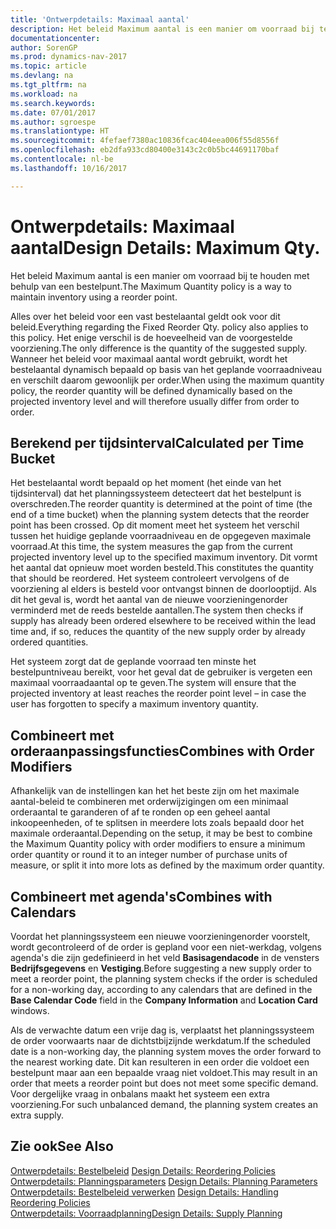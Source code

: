 ```yaml
---
title: 'Ontwerpdetails: Maximaal aantal'
description: Het beleid Maximum aantal is een manier om voorraad bij te houden met behulp van een bestelpunt.
documentationcenter: 
author: SorenGP
ms.prod: dynamics-nav-2017
ms.topic: article
ms.devlang: na
ms.tgt_pltfrm: na
ms.workload: na
ms.search.keywords: 
ms.date: 07/01/2017
ms.author: sgroespe
ms.translationtype: HT
ms.sourcegitcommit: 4fefaef7380ac10836fcac404eea006f55d8556f
ms.openlocfilehash: eb2dfa933cd80400e3143c2c0b5bc44691170baf
ms.contentlocale: nl-be
ms.lasthandoff: 10/16/2017

---
```

# <a name="design-details-maximum-qty"></a><span data-ttu-id="ab04c-103">Ontwerpdetails: Maximaal aantal</span><span class="sxs-lookup"><span data-stu-id="ab04c-103">Design Details: Maximum Qty.</span></span>
<span data-ttu-id="ab04c-104">Het beleid Maximum aantal is een manier om voorraad bij te houden met behulp van een bestelpunt.</span><span class="sxs-lookup"><span data-stu-id="ab04c-104">The Maximum Quantity policy is a way to maintain inventory using a reorder point.</span></span>  
  
 <span data-ttu-id="ab04c-105">Alles over het beleid voor een vast bestelaantal geldt ook voor dit beleid.</span><span class="sxs-lookup"><span data-stu-id="ab04c-105">Everything regarding the Fixed Reorder Qty. policy also applies to this policy.</span></span> <span data-ttu-id="ab04c-106">Het enige verschil is de hoeveelheid van de voorgestelde voorziening.</span><span class="sxs-lookup"><span data-stu-id="ab04c-106">The only difference is the quantity of the suggested supply.</span></span> <span data-ttu-id="ab04c-107">Wanneer het beleid voor maximaal aantal wordt gebruikt, wordt het bestelaantal dynamisch bepaald op basis van het geplande voorraadniveau en verschilt daarom gewoonlijk per order.</span><span class="sxs-lookup"><span data-stu-id="ab04c-107">When using the maximum quantity policy, the reorder quantity will be defined dynamically based on the projected inventory level and will therefore usually differ from order to order.</span></span>  
  
## <a name="calculated-per-time-bucket"></a><span data-ttu-id="ab04c-108">Berekend per tijdsinterval</span><span class="sxs-lookup"><span data-stu-id="ab04c-108">Calculated per Time Bucket</span></span>  
 <span data-ttu-id="ab04c-109">Het bestelaantal wordt bepaald op het moment (het einde van het tijdsinterval) dat het planningssysteem detecteert dat het bestelpunt is overschreden.</span><span class="sxs-lookup"><span data-stu-id="ab04c-109">The reorder quantity is determined at the point of time (the end of a time bucket) when the planning system detects that the reorder point has been crossed.</span></span> <span data-ttu-id="ab04c-110">Op dit moment meet het systeem het verschil tussen het huidige geplande voorraadniveau en de opgegeven maximale voorraad.</span><span class="sxs-lookup"><span data-stu-id="ab04c-110">At this time, the system measures the gap from the current projected inventory level up to the specified maximum inventory.</span></span> <span data-ttu-id="ab04c-111">Dit vormt het aantal dat opnieuw moet worden besteld.</span><span class="sxs-lookup"><span data-stu-id="ab04c-111">This constitutes the quantity that should be reordered.</span></span> <span data-ttu-id="ab04c-112">Het systeem controleert vervolgens of de voorziening al elders is besteld voor ontvangst binnen de doorlooptijd. Als dit het geval is, wordt het aantal van de nieuwe voorzieningenorder verminderd met de reeds bestelde aantallen.</span><span class="sxs-lookup"><span data-stu-id="ab04c-112">The system then checks if supply has already been ordered elsewhere to be received within the lead time and, if so, reduces the quantity of the new supply order by already ordered quantities.</span></span>  
  
 <span data-ttu-id="ab04c-113">Het systeem zorgt dat de geplande voorraad ten minste het bestelpuntniveau bereikt, voor het geval dat de gebruiker is vergeten een maximaal voorraadaantal op te geven.</span><span class="sxs-lookup"><span data-stu-id="ab04c-113">The system will ensure that the projected inventory at least reaches the reorder point level – in case the user has forgotten to specify a maximum inventory quantity.</span></span>  
  
## <a name="combines-with-order-modifiers"></a><span data-ttu-id="ab04c-114">Combineert met orderaanpassingsfuncties</span><span class="sxs-lookup"><span data-stu-id="ab04c-114">Combines with Order Modifiers</span></span>  
 <span data-ttu-id="ab04c-115">Afhankelijk van de instellingen kan het het beste zijn om het maximale aantal-beleid te combineren met orderwijzigingen om een minimaal orderaantal te garanderen of af te ronden op een geheel aantal inkoopeenheden, of te splitsen in meerdere lots zoals bepaald door het maximale orderaantal.</span><span class="sxs-lookup"><span data-stu-id="ab04c-115">Depending on the setup, it may be best to combine the Maximum Quantity policy with order modifiers to ensure a minimum order quantity or round it to an integer number of purchase units of measure, or split it into more lots as defined by the maximum order quantity.</span></span>  
  
## <a name="combines-with-calendars"></a><span data-ttu-id="ab04c-116">Combineert met agenda's</span><span class="sxs-lookup"><span data-stu-id="ab04c-116">Combines with Calendars</span></span>  
 <span data-ttu-id="ab04c-117">Voordat het planningssysteem een nieuwe voorzieningenorder voorstelt, wordt gecontroleerd of de order is gepland voor een niet-werkdag, volgens agenda's die zijn gedefinieerd in het veld **Basisagendacode** in de vensters **Bedrijfsgegevens** en **Vestiging**.</span><span class="sxs-lookup"><span data-stu-id="ab04c-117">Before suggesting a new supply order to meet a reorder point, the planning system checks if the order is scheduled for a non-working day, according to any calendars that are  defined in the **Base Calendar Code** field in the **Company Information** and **Location Card** windows.</span></span>  
  
 <span data-ttu-id="ab04c-118">Als de verwachte datum een vrije dag is, verplaatst het planningssysteem de order voorwaarts naar de dichtstbijzijnde werkdatum.</span><span class="sxs-lookup"><span data-stu-id="ab04c-118">If the scheduled date is a non-working day, the planning system moves the order forward to the nearest working date.</span></span> <span data-ttu-id="ab04c-119">Dit kan resulteren in een order die voldoet een bestelpunt maar aan een bepaalde vraag niet voldoet.</span><span class="sxs-lookup"><span data-stu-id="ab04c-119">This may result in an order that meets a reorder point but does not meet some specific demand.</span></span> <span data-ttu-id="ab04c-120">Voor dergelijke vraag in onbalans maakt het systeem een extra voorziening.</span><span class="sxs-lookup"><span data-stu-id="ab04c-120">For such unbalanced demand, the planning system creates an extra supply.</span></span>  
  
## <a name="see-also"></a><span data-ttu-id="ab04c-121">Zie ook</span><span class="sxs-lookup"><span data-stu-id="ab04c-121">See Also</span></span>  
 <span data-ttu-id="ab04c-122">[Ontwerpdetails: Bestelbeleid](design-details-reordering-policies.md) </span><span class="sxs-lookup"><span data-stu-id="ab04c-122">[Design Details: Reordering Policies](design-details-reordering-policies.md) </span></span>  
 <span data-ttu-id="ab04c-123">[Ontwerpdetails: Planningsparameters](design-details-planning-parameters.md) </span><span class="sxs-lookup"><span data-stu-id="ab04c-123">[Design Details: Planning Parameters](design-details-planning-parameters.md) </span></span>  
 <span data-ttu-id="ab04c-124">[Ontwerpdetails: Bestelbeleid verwerken](design-details-handling-reordering-policies.md) </span><span class="sxs-lookup"><span data-stu-id="ab04c-124">[Design Details: Handling Reordering Policies](design-details-handling-reordering-policies.md) </span></span>  
 [<span data-ttu-id="ab04c-125">Ontwerpdetails: Voorraadplanning</span><span class="sxs-lookup"><span data-stu-id="ab04c-125">Design Details: Supply Planning</span></span>](design-details-supply-planning.md)
